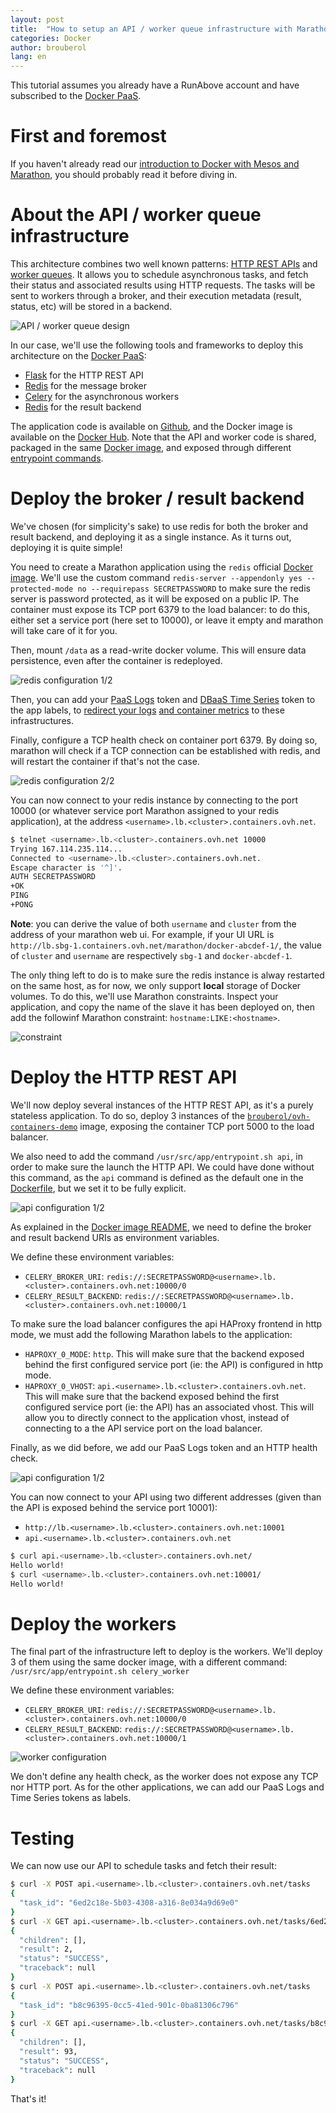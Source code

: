 ```yaml
---
layout: post
title:  "How to setup an API / worker queue infrastructure with Marathon"
categories: Docker
author: brouberol
lang: en
---
```


This tutorial assumes you already have a RunAbove account and have subscribed to the [Docker PaaS](https://www.runabove.com/docker-with-mesos-marathon.xml).

# First and foremost

If you haven't already read our [introduction to Docker with Mesos and Marathon](/kb/en/docker/introduction-to-docker-with-mesos-marathon.html), you should probably read it before diving in.

# About the API / worker queue infrastructure

This architecture combines two well known patterns: [HTTP REST APIs](https://en.wikipedia.org/wiki/REST_API) and [worker queues](https://en.wikipedia.org/wiki/Thread_pool). It allows you to schedule asynchronous tasks, and fetch their status and associated results using HTTP requests. The tasks will be sent to workers through a broker, and their execution metadata (result, status, etc) will be stored in a backend.

![API / worker queue design](/kb/images/2016-06-17-marathon-api-worker-queue/design.png)

In our case, we'll use the following tools and frameworks to deploy this architecture on the [Docker PaaS](https://www.runabove.com/docker-with-mesos-marathon.xml):

* [Flask](http://flask.readthedocs.org/) for the HTTP REST API
* [Redis](http://redis.io/) for the message broker
* [Celery](http://celery.readthedocs.org/) for the asynchronous workers
* [Redis](http://redis.io/) for the result backend

The application code is available on [Github](https://github.com/brouberol/ovh-dockeraas-demo), and the Docker image is available on the [Docker Hub](https://hub.docker.com/r/brouberol/ovh-containers-demo/). Note that the API and worker code is shared, packaged in the same [Docker image](https://github.com/brouberol/ovh-dockeraas-demo/blob/master/Dockerfile), and exposed through different [entrypoint commands](https://github.com/brouberol/ovh-dockeraas-demo/blob/master/entrypoint.sh).

# Deploy the broker / result backend

We've chosen (for simplicity's sake) to use redis for both the broker and result backend, and deploying it as a single instance. As it turns out, deploying it is quite simple!

You need to create a Marathon application using the `redis` official [Docker image](https://hub.docker.com/_/redis/). We'll use the custom command `redis-server --appendonly yes --protected-mode no --requirepass SECRETPASSWORD` to make sure the redis server is password protected, as it will be exposed on a public IP. The container must expose its TCP port 6379 to the load balancer: to do this, either set a service port (here set to 10000), or leave it empty and marathon will take care of it for you.

Then, mount `/data` as a read-write docker volume. This will ensure data persistence, even after the container is redeployed.

![redis configuration 1/2](/kb/images/2016-06-17-marathon-api-worker-queue/redis.png)

Then, you can add your [PaaS Logs](https://www.runabove.com/paas-logs.xml) token and [DBaaS Time Series](https://www.ovh.com/fr/dbaas/timeseries/) token to the app labels, to [redirect your logs](https://community.runabove.com/kb/en/docker/marathon-container-logs.html) [and container metrics](https://community.runabove.com/kb/en/docker/marathon-container-metrics.html) to these infrastructures.

Finally, configure a TCP health check on container port 6379. By doing so, marathon will check if a TCP connection can be established with redis, and will restart the container if that's not the case.

![redis configuration 2/2](/kb/images/2016-06-17-marathon-api-worker-queue/redis2.png)

You can now connect to your redis instance by connecting to the port 10000 (or whatever service port Marathon assigned to your redis application), at the address `<username>.lb.<cluster>.containers.ovh.net`.


```bash
$ telnet <username>.lb.<cluster>.containers.ovh.net 10000
Trying 167.114.235.114...
Connected to <username>.lb.<cluster>.containers.ovh.net.
Escape character is '^]'.
AUTH SECRETPASSWORD
+OK
PING
+PONG
```

**Note**: you can derive the value of both `username` and `cluster` from the address of your marathon web ui. For example, if your UI URL is `http://lb.sbg-1.containers.ovh.net/marathon/docker-abcdef-1/`, the value of `cluster` and `username` are respectively `sbg-1` and `docker-abcdef-1`.

The only thing left to do is to make sure the redis instance is alway restarted on the same host, as for now, we only support **local** storage of Docker volumes. To do this, we'll use Marathon constraints. Inspect your application, and copy the name of the slave it has been deployed on, then add the followinf Marathon constraint:
 `hostname:LIKE:<hostname>`.

![constraint](/kb/images/2016-06-17-marathon-api-worker-queue/redis3.png)

# Deploy the HTTP REST API

We'll now deploy several instances of the HTTP REST API, as it's a purely stateless application. To do so, deploy 3 instances of the [`brouberol/ovh-containers-demo`](https://hub.docker.com/r/brouberol/ovh-containers-demo/) image, exposing the container TCP port 5000 to the load balancer.

We also need to add the command ``/usr/src/app/entrypoint.sh api``, in order to make sure the launch the HTTP API. We could have done without this command, as the ``api`` command is defined as the default one in the [Dockerfile](https://github.com/brouberol/ovh-dockeraas-demo/blob/master/Dockerfile), but we set it to be fully explicit.

![api configuration 1/2](/kb/images/2016-06-17-marathon-api-worker-queue/api.png)

As explained in the [Docker image README](https://hub.docker.com/r/brouberol/ovh-containers-demo/), we need to define the broker and result backend URIs as environment variables.

We define these environment variables:

* ``CELERY_BROKER_URI``: ``redis://:SECRETPASSWORD@<username>.lb.<cluster>.containers.ovh.net:10000/0``
* ``CELERY_RESULT_BACKEND``: ``redis://:SECRETPASSWORD@<username>.lb.<cluster>.containers.ovh.net:10000/1``

To make sure the load balancer configures the api HAProxy frontend in http mode, we must add the following Marathon labels to the application:

* ``HAPROXY_0_MODE``: ``http``. This will make sure that the backend exposed behind the first configured service port (ie: the API) is configured in http mode.
* ``HAPROXY_0_VHOST``: ``api.<username>.lb.<cluster>.containers.ovh.net``. This will make sure that the backend exposed behind the first configured service port (ie: the API) has an associated vhost. This will allow you to directly connect to the application vhost, instead of connecting to a the API service port on the load balancer.

Finally, as we did before, we add our PaaS Logs token and an HTTP health check.

![api configuration 1/2](/kb/images/2016-06-17-marathon-api-worker-queue/api2.png)

You can now connect to your API using two different addresses (given than the API is exposed behind the service port 10001):

* ``http://lb.<username>.lb.<cluster>.containers.ovh.net:10001``
* ``api.<username>.lb.<cluster>.containers.ovh.net``

```bash
$ curl api.<username>.lb.<cluster>.containers.ovh.net/
Hello world!
$ curl <username>.lb.<cluster>.containers.ovh.net:10001/
Hello world!
```

# Deploy the workers

The final part of the infrastructure left to deploy is the workers. We'll deploy 3 of them using the same docker image, with a different command: ``/usr/src/app/entrypoint.sh celery_worker``

We define these environment variables:

* ``CELERY_BROKER_URI``: ``redis://:SECRETPASSWORD@<username>.lb.<cluster>.containers.ovh.net:10000/0``
* ``CELERY_RESULT_BACKEND``: ``redis://:SECRETPASSWORD@<username>.lb.<cluster>.containers.ovh.net:10000/1``

![worker configuration](/kb/images/2016-06-17-marathon-api-worker-queue/worker.png)

We don't define any health check, as the worker does not expose any TCP nor HTTP port. As for the other applications, we can add our PaaS Logs and Time Series tokens as labels.

# Testing

We can now use our API to schedule tasks and fetch their result:

```bash
$ curl -X POST api.<username>.lb.<cluster>.containers.ovh.net/tasks
{
  "task_id": "6ed2c18e-5b03-4308-a316-8e034a9d69e0"
}
$ curl -X GET api.<username>.lb.<cluster>.containers.ovh.net/tasks/6ed2c18e-5b03-4308-a316-8e034a9d69e0
{
  "children": [],
  "result": 2,
  "status": "SUCCESS",
  "traceback": null
}
$ curl -X POST api.<username>.lb.<cluster>.containers.ovh.net/tasks
{
  "task_id": "b8c96395-0cc5-41ed-901c-0ba81306c796"
}
$ curl -X GET api.<username>.lb.<cluster>.containers.ovh.net/tasks/b8c96395-0cc5-41ed-901c-0ba81306c796
{
  "children": [],
  "result": 93,
  "status": "SUCCESS",
  "traceback": null
}
```

That's it!